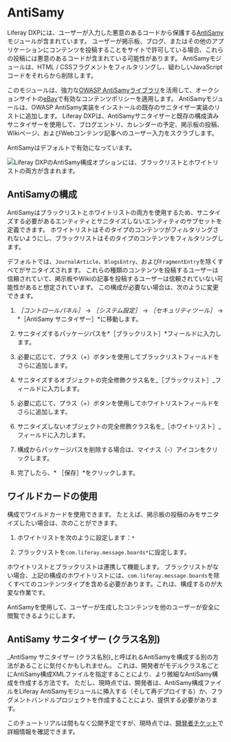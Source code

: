 # AntiSamy

Liferay DXPには、ユーザーが入力した悪意のあるコードから保護する[AntiSamy](https://www.owasp.org/index.php/Category:OWASP_AntiSamy_Project)モジュールが含まれています。 ユーザーが掲示板、ブログ、またはその他のアプリケーションにコンテンツを投稿することをサイトで許可している場合、これらの投稿には悪意のあるコードが含まれている可能性があります。 AntiSamyモジュールは、HTML / CSSフラグメントをフィルタリングし、疑わしいJavaScriptコードをそれらから削除します。

このモジュールは、強力な[OWASP AntiSamyライブラリ](https://www.owasp.org/index.php/Category:OWASP_AntiSamy_Project)を活用して、オークションサイトの[eBay](https://www.ebay.com)で有効なコンテンツポリシーを適用します。 AntiSamyモジュールは、OWASP AntiSamy実装をインストールの既存のサニタイザー実装のリストに追加します。 Liferay DXPは、AntiSamyサニタイザーと既存の構成済みサニタイザーを使用して、ブログエントリ、カレンダーの予定、掲示板の投稿、Wikiページ、およびWebコンテンツ記事へのユーザー入力をスクラブします。

AntiSamyはデフォルトで有効になっています。

![Liferay DXPのAntiSamy構成オプションには、ブラックリストとホワイトリストの両方が含まれます。](./using-antisamy/images/01.png)

## AntiSamyの構成

AntiSamyはブラックリストとホワイトリストの両方を使用するため、サニタイズする必要があるエンティティとサニタイズしないエンティティのサブセットを定義できます。 ホワイトリストはそのタイプのコンテンツがフィルタリングされないようにし、ブラックリストはそのタイプのコンテンツをフィルタリングします。

デフォルトでは、`JournalArticle`、`BlogsEntry`、および`FragmentEntry`を除くすべてがサニタイズされます。 これらの種類のコンテンツを投稿するユーザーは信頼されていて、掲示板やWikiの記事を投稿するユーザーは信頼されていない可能性があると想定されています。 この構成が必要ない場合は、次のように変更できます。

1. *［コントロールパネル］* &rarr; *［システム設定］* &rarr; *［セキュリティツール］* &rarr; *［AntiSamy サニタイザー］*に移動します。

1. サニタイズするパッケージパスを*［ブラックリスト］*フィールドに入力します。

1. 必要に応じて、プラス（+）ボタンを使用してブラックリストフィールドをさらに追加します。

1. サニタイズするオブジェクトの完全修飾クラス名を_［ブラックリスト］_フィールドに入力します。

1. 必要に応じて、プラス（+）ボタンを使用してホワイトリストフィールドをさらに追加します。

1. サニタイズしないオブジェクトの完全修飾クラス名を_［ホワイトリスト］_フィールドに入力します。

1. 構成からパッケージパスを削除する場合は、マイナス（-）アイコンをクリックします。

1. 完了したら、* ［保存］*をクリックします。

## ワイルドカードの使用

構成でワイルドカードを使用できます。 たとえば、掲示板の投稿のみをサニタイズしたい場合は、次のことができます。

1. ホワイトリストを次のように設定します：`*`

1. ブラックリストを`com.liferay.message.boards*`に設定します。

ホワイトリストとブラックリストは連携して機能します。 ブラックリストがない場合、上記の構成のホワイトリストには、`com.liferay.message.boards`を除くすべてのコンテンツタイプを含める必要があります。これは、構成するのが大変な作業です。

AntiSamyを使用して、ユーザーが生成したコンテンツを他のユーザーが安全に閲覧できるようにします。

## AntiSamy サニタイザー (クラス名別)

_AntiSamy サニタイザー (クラス名別)_と呼ばれるAntiSamyを構成する別の方法があることに気付くかもしれません。 これは、開発者がモデルクラス名ごとにAntiSamy構成XMLファイルを指定することにより、より微細なAntiSamy構成を作成する方法です。 ただし、現時点では、開発者は、AntiSamy構成ファイルをLiferay AntiSamyモジュールに挿入する（そして再デプロイする）か、フラグメントバンドルプロジェクトを作成することにより、提供する必要があります。

このチュートリアルは間もなく公開予定ですが、現時点では、[開発者チケット](https://issues.liferay.com/browse/LPS-112978)で詳細情報を確認できます。 

